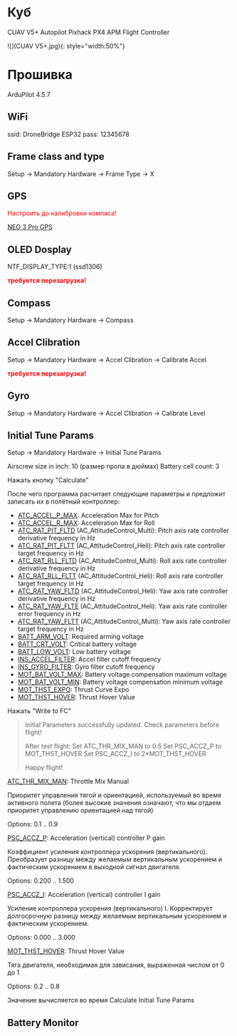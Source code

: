 # Куб

CUAV V5+ Autopilot Pixhack PX4 APM Flight Controller

![](CUAV V5+.jpg){: style="width:50%"}

# Прошивка

ArduPilot 4.5.7

## WiFi

ssid: DroneBridge ESP32
pass: 12345678

## Frame class and type

Setup -> Mandatory Hardware -> Frame Type -> X

## GPS

<span style="color:red">Настроить до калибровки компаса!</span>

[NEO 3 Pro GPS](../../settings/equipment/GPS/NEO_3_Pro_GPS.md)

## OLED Dosplay

NTF_DISPLAY_TYPE:1 (ssd1306)

<span style="color:red">**требуется перезагрузка!**</span>

## Compass

Setup -> Mandatory Hardware -> Compass

## Accel Clibration

Setup -> Mandatory Hardware -> Accel Clibration -> Calibrate Accel

<span style="color:red">**требуется перезагрузка!**</span>

## Gyro

Setup -> Mandatory Hardware -> Accel Clibration -> Calibrate Level

## Initial Tune Params

Setup -> Mandatory Hardware ->  Initial Tune Params

Airscrew size in inch: 10 (размер пропа в дюймах)
Battery cell count: 3

Нажать кнопку "Calculate"

После чего программа расчитает следующие параметры и предложит записать их в полётный контроллер:

* [ATC_ACCEL_P_MAX](https://ardupilot.org/copter/docs/parameters.html#atc-accel-p-max-acceleration-max-for-pitch): Acceleration Max for Pitch
* [ATC_ACCEL_R_MAX](https://ardupilot.org/copter/docs/parameters.html#atc-accel-r-max-acceleration-max-for-roll): Acceleration Max for Roll
* [ATC_RAT_PIT_FLTD](https://ardupilot.org/copter/docs/parameters.html#atc-rat-pit-fltd-ac-attitudecontrol-multi-pitch-axis-rate-controller-derivative-frequency-in-hz) (AC_AttitudeControl_Multi): Pitch axis rate controller derivative frequency in Hz
* [ATC_RAT_PIT_FLTT](https://ardupilot.org/copter/docs/parameters.html#atc-rat-pit-fltt-ac-attitudecontrol-heli-pitch-axis-rate-controller-target-frequency-in-hz) (AC_AttitudeControl_Heli): Pitch axis rate controller target frequency in Hz
* [ATC_RAT_RLL_FLTD](https://ardupilot.org/copter/docs/parameters.html#atc-rat-rll-fltd-ac-attitudecontrol-multi-roll-axis-rate-controller-derivative-frequency-in-hz) (AC_AttitudeControl_Multi): Roll axis rate controller derivative frequency in Hz
* [ATC_RAT_RLL_FLTT](https://ardupilot.org/copter/docs/parameters.html#atc-rat-rll-fltt-ac-attitudecontrol-heli-roll-axis-rate-controller-target-frequency-in-hz) (AC_AttitudeControl_Heli): Roll axis rate controller target frequency in Hz
* [ATC_RAT_YAW_FLTD](https://ardupilot.org/copter/docs/parameters.html#atc-rat-yaw-fltd-ac-attitudecontrol-heli-yaw-axis-rate-controller-derivative-frequency-in-hz) (AC_AttitudeControl_Heli): Yaw axis rate controller derivative frequency in Hz
* [ATC_RAT_YAW_FLTE](https://ardupilot.org/copter/docs/parameters.html#atc-rat-yaw-flte-ac-attitudecontrol-heli-yaw-axis-rate-controller-error-frequency-in-hz) (AC_AttitudeControl_Heli): Yaw axis rate controller error frequency in Hz
* [ATC_RAT_YAW_FLTT](https://ardupilot.org/copter/docs/parameters.html#atc-rat-yaw-fltt-ac-attitudecontrol-multi-yaw-axis-rate-controller-target-frequency-in-hz) (AC_AttitudeControl_Multi): Yaw axis rate controller target frequency in Hz
* [BATT_ARM_VOLT](https://ardupilot.org/copter/docs/parameters.html#batt-arm-volt-required-arming-voltage): Required arming voltage
* [BATT_CRT_VOLT](https://ardupilot.org/copter/docs/parameters.html#batt-crt-volt-critical-battery-voltage): Critical battery voltage
* [BATT_LOW_VOLT](https://ardupilot.org/copter/docs/parameters.html#batt-low-mah-low-battery-capacity): Low battery voltage
* [INS_ACCEL_FILTER](https://ardupilot.org/copter/docs/parameters.html#ins-accel-filter-accel-filter-cutoff-frequency): Accel filter cutoff frequency
* [INS_GYRO_FILTER](https://ardupilot.org/copter/docs/parameters.html#ins-gyro-filter-gyro-filter-cutoff-frequency): Gyro filter cutoff frequency
* [MOT_BAT_VOLT_MAX](https://ardupilot.org/copter/docs/parameters.html#mot-bat-volt-max-battery-voltage-compensation-maximum-voltage): Battery voltage compensation maximum voltage
* [MOT_BAT_VOLT_MIN](https://ardupilot.org/copter/docs/parameters.html#mot-bat-volt-min-battery-voltage-compensation-minimum-voltage): Battery voltage compensation minimum voltage
* [MOT_THST_EXPO](https://ardupilot.org/copter/docs/parameters.html#mot-thst-expo-thrust-curve-expo): Thrust Curve Expo
* [MOT_THST_HOVER](https://ardupilot.org/copter/docs/parameters.html#mot-thst-hover-thrust-hover-value): Thrust Hover Value

Нажать "Write to FC"

> Initial Parameters successfully updated.
> Check parameters before flight!
>
> After test flight:
> Set ATC_THR_MIX_MAN to 0.5
> Set PSC_ACCZ_P to MOT_THST_HOVER
> Set PSC_ACCZ_I to 2*MOT_THST_HOVER
>
> Happy flight!

[ATC_THR_MIX_MAN](https://ardupilot.org/copter/docs/parameters.html#atc-thr-mix-man-throttle-mix-manual): Throttle Mix Manual

Приоритет управления тягой и ориентацией, используемый во время активного полета (более высокие значения означают, что мы отдаем приоритет управлению ориентацией над тягой)

Options: 0.1 .. 0.9

[PSC_ACCZ_P](https://ardupilot.org/copter/docs/parameters.html#psc-accz-p-acceleration-vertical-controller-p-gain): Acceleration (vertical) controller P gain

Коэффициент усиления контроллера ускорения (вертикального). Преобразует разницу между желаемым вертикальным ускорением и фактическим ускорением в выходной сигнал двигателя.

Options: 0.200 .. 1.500

[PSC_ACCZ_I](https://ardupilot.org/copter/docs/parameters.html#psc-accz-i-acceleration-vertical-controller-i-gain): Acceleration (vertical) controller I gain

Усиление контроллера ускорения (вертикального) I. Корректирует долгосрочную разницу между желаемым вертикальным ускорением и фактическим ускорением.

Options: 0.000 .. 3.000

[MOT_THST_HOVER](https://ardupilot.org/copter/docs/parameters.html#mot-thst-hover-thrust-hover-value): Thrust Hover Value

Тяга двигателя, необходимая для зависания, выраженная числом от 0 до 1

Options: 0.2 .. 0.8

Значение вычисляется во время Calculate Initial Tune Params

## Battery Monitor

